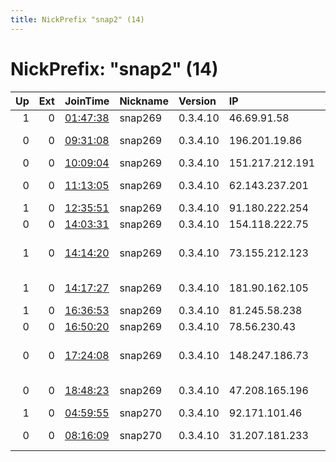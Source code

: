 ```yaml
---
title: NickPrefix "snap2" (14)
---
```


# NickPrefix: "snap2" (14)

|   Up |   Ext | JoinTime                                                                                            | Nickname   | Version   | IP              | AS                                       | CC   |   ORp |   Dirp | OS    | Contact   |   eFamMembers |
|-----:|------:|:----------------------------------------------------------------------------------------------------|:-----------|:----------|:----------------|:-----------------------------------------|:-----|------:|-------:|:------|:----------|--------------:|
|    1 |     0 | [01:47:38](https://metrics.torproject.org/rs.html#details/BE2440D8E9F28153C0427A58161698E04474D1CE) | snap269    | 0.3.4.10  | 46.69.91.58     | EE Limited                               | gb   | 45425 |      0 | Linux | None      |             1 |
|    0 |     0 | [09:31:08](https://metrics.torproject.org/rs.html#details/2E5A55439D9B8DAA5FCB6DE7DB351ACC56F8116F) | snap269    | 0.3.4.10  | 196.201.19.86   | Zimbabwe Online Private Ltd.             | zw   | 33083 |      0 | Linux | None      |             1 |
|    0 |     0 | [10:09:04](https://metrics.torproject.org/rs.html#details/F48DAFF4ACDB19BC65B87AE07EFEC282F1E7BBCF) | snap269    | 0.3.4.10  | 151.217.212.191 | None                                     | None | 35587 |      0 | Linux | None      |             1 |
|    0 |     0 | [11:13:05](https://metrics.torproject.org/rs.html#details/7C26D619BE3A14819EEBB55D62DF6E55B51B190C) | snap269    | 0.3.4.10  | 62.143.237.201  | Liberty Global B.V.                      | de   | 40177 |      0 | Linux | None      |             1 |
|    1 |     0 | [12:35:51](https://metrics.torproject.org/rs.html#details/7F7E42264BC5F83A95661EAC037AC59B9E98731E) | snap269    | 0.3.4.10  | 91.180.222.254  | Proximus NV                              | be   | 42273 |      0 | Linux | None      |             1 |
|    0 |     0 | [14:03:31](https://metrics.torproject.org/rs.html#details/84F86F65118D0FC2ADD7F0B36D707B92FD5A681D) | snap269    | 0.3.4.10  | 154.118.222.75  | ZAP-Angola                               | ao   | 44737 |      0 | Linux | None      |             1 |
|    1 |     0 | [14:14:20](https://metrics.torproject.org/rs.html#details/29E10AB53B44CFEBAE42CB286FB2AC1D1FC9758D) | snap269    | 0.3.4.10  | 73.155.212.123  | Comcast Cable Communications, LLC        | us   | 37363 |      0 | Linux | None      |             1 |
|    1 |     0 | [14:17:27](https://metrics.torproject.org/rs.html#details/9D2787F83FFAA802C8BBAADF5D78F22EF3231ACA) | snap269    | 0.3.4.10  | 181.90.162.105  | Telecom Argentina S.A.                   | ar   | 38297 |      0 | Linux | None      |             1 |
|    1 |     0 | [16:36:53](https://metrics.torproject.org/rs.html#details/B06028FC445B6B6BEA770B5E7BDA445B27C4DBAC) | snap269    | 0.3.4.10  | 81.245.58.238   | Proximus NV                              | be   | 39077 |      0 | Linux | None      |             1 |
|    0 |     0 | [16:50:20](https://metrics.torproject.org/rs.html#details/34E076DC3B35CB5ADB411A73F41F96554583A0CD) | snap269    | 0.3.4.10  | 78.56.230.43    | Telia Lietuva, AB                        | lt   | 43199 |      0 | Linux | None      |             1 |
|    0 |     0 | [17:24:08](https://metrics.torproject.org/rs.html#details/EB0AC68AAE8ECE994E98D3064B5097732DECC774) | snap269    | 0.3.4.10  | 148.247.186.73  | Centro de Investigacion y de EstudiosAva | mx   | 38723 |      0 | Linux | None      |             1 |
|    0 |     0 | [18:48:23](https://metrics.torproject.org/rs.html#details/87DC2D2C88F666039A2AD5617410B291ABC8F00F) | snap269    | 0.3.4.10  | 47.208.165.196  | Suddenlink Communications                | us   | 34145 |      0 | Linux | None      |             1 |
|    1 |     0 | [04:59:55](https://metrics.torproject.org/rs.html#details/9D038019670FDB67F19CAA14E4365FF718D3CD44) | snap270    | 0.3.4.10  | 92.171.101.46   | Orange                                   | fr   | 44167 |      0 | Linux | None      |             1 |
|    0 |     0 | [08:16:09](https://metrics.torproject.org/rs.html#details/37683367FD0483A6923C64B9D73E4EC5FBCF0178) | snap270    | 0.3.4.10  | 31.207.181.233  | Intersvyaz-2 JSC                         | ru   | 40851 |      0 | Linux | None      |             1 |
